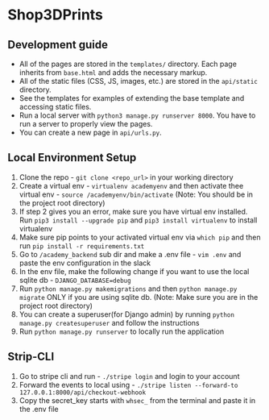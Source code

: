 # Shop3DPrints

## Development guide

* All of the pages are stored in the `templates/` directory.
Each page inherits from `base.html` and adds the necessary markup.
* All of the static files (CSS, JS, images, etc.) are stored in the `api/static` directory.
* See the templates for examples of extending the base template and accessing static files.
* Run a local server with `python3 manage.py runserver 8000`. You have to run a server to properly view the pages.
* You can create a new page in `api/urls.py`.


## Local Environment Setup
1. Clone the repo - `git clone <repo_url>` in your working directory
2. Create a virtual env - `virtualenv academyenv` and then activate thee virtual env - `source /academyenv/bin/activate`
(Note: You should be in the project root directory)
3. If step 2 gives you an error, make sure you have virtual env installed. Run `pip3 install --upgrade pip` and 
`pip3 install virtualenv` to install virtualenv
4. Make sure pip points to your activated virtual env via `which pip` and then run `pip install -r requirements.txt`
5. Go to `/academy_backend` sub dir and make a .env file - `vim .env` and paste the env configuration in the slack
6. In the env file, make the following change if you want to use the local sqlite db - `DJANGO_DATABASE=debug`
7. Run `python manage.py makemigrations` and then `python manage.py migrate` ONLY if you are using sqlite db. (Note: Make sure
you are in the project root directory)
8. You can create a superuser(for Django admin) by running `python manage.py createsuperuser` and follow the instructions
9. Run `python manage.py runserver` to locally run the application

## Strip-CLI
1. Go to stripe cli and run -  `./stripe login` and login to your account
2. Forward the events to local using - `./stripe listen --forward-to 127.0.0.1:8000/api/checkout-webhook`
3. Copy the secret_key starts with `whsec_` from the terminal and paste it in the .env file